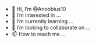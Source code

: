 
- 👋 Hi, I’m @Anoobius10
- 👀 I’m interested in ...
- 🌱 I’m currently learning ...
- 💞️ I’m looking to collaborate on ...
- 📫 How to reach me ...

<!---
Anoobius10/Anoobius10 is a ✨ special ✨ repository because its `README.md` (this file) appears on your GitHub profile.
You can click the Preview link to take a look at your changes.
---
